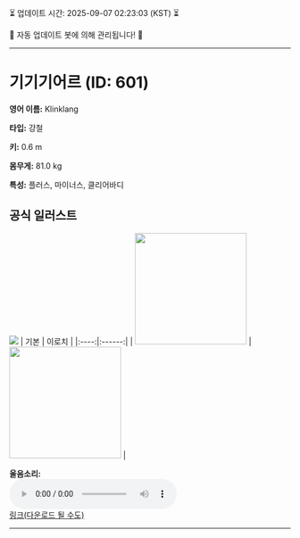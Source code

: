 
⏳ 업데이트 시간: 2025-09-07 02:23:03 (KST) ⏳

🤖 자동 업데이트 봇에 의해 관리됩니다! 🤖

---

# 기기기어르 (ID: 601)
**영어 이름:** Klinklang

**타입:** 강철

**키:** 0.6 m

**몸무게:** 81.0 kg

**특성:** 플러스, 마이너스, 클리어바디

## 공식 일러스트
![](https://raw.githubusercontent.com/PokeAPI/sprites/master/sprites/pokemon/other/official-artwork/601.png)
| 기본 | 이로치 |
|:----:|:------:|
| <img src="http://play.pokemonshowdown.com/sprites/ani/klinklang.gif" width="200"> | <img src="http://play.pokemonshowdown.com/sprites/ani-shiny/klinklang.gif" width="200"> |

**울음소리:**<br><audio controls src="https://raw.githubusercontent.com/PokeAPI/cries/main/cries/pokemon/latest/601.ogg"></audio><br> [링크(다운로드 될 수도)](https://raw.githubusercontent.com/PokeAPI/cries/main/cries/pokemon/latest/601.ogg)


---
